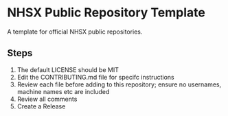 # NHSX Public Repository Template

A template for official NHSX public repositories. 

## Steps

1. The default LICENSE should be MIT
2. Edit the CONTRIBUTING.md file for specifc instructions
3. Review each file before adding to this repository; ensure no usernames, machine names etc are included
4. Review all comments
5. Create a Release
